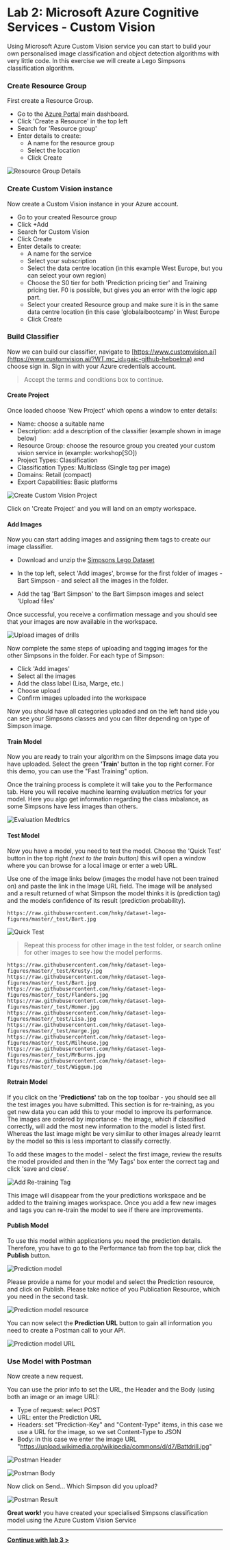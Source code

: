 # Lab 2: Microsoft Azure Cognitive Services - Custom Vision

Using Microsoft Azure Custom Vision service you can start to build your own personalised image classification and object detection algorithms with very little code. In this exercise we will create a Lego Simpsons classification algorithm. 

### Create Resource Group

First create a Resource Group.

* Go to the [Azure Portal](https://ms.portal.azure.com/?WT.mc_id=gaic-github-heboelma) main dashboard.
* Click 'Create a Resource' in the top left
* Search for 'Resource group'
* Enter details to create:
  * A name for the resource group
  * Select the location
  * Click Create

![Resource Group Details](docsimages/createResourceGroup.png)  

### Create Custom Vision instance

Now create a Custom Vision instance in your Azure account.

* Go to your created Resource group
* Click +Add
* Search for Custom Vision
* Click Create
* Enter details to create:
  * A name for the service
  * Select your subscription
  * Select the data centre location (in this example West Europe, but you can select your own region)
  * Choose the S0 tier for both 'Prediction pricing tier' and Training pricing tier. F0 is possible, but gives you an error with the logic app part.
  * Select your created Resource group and make sure it is in the same data centre location (in this case 'globalaibootcamp' in West Europe
  * Click Create

### Build Classifier

Now we can build our classifier, navigate to [https://www.customvision.ai](https://www.customvision.ai/?WT.mc_id=gaic-github-heboelma) and choose sign in. Sign in with your Azure credentials account.

> Accept the terms and conditions box to continue.

#### Create Project

Once loaded choose 'New Project' which opens a window to enter details:

* Name: choose a suitable name
* Description: add a description of the classifier (example shown in image below)
* Resource Group: choose the resource group you created your custom vision service in (example: workshop[SO])
* Project Types: Classification
* Classification Types: Multiclass (Single tag per image)
* Domains: Retail (compact)
* Export Capabilities: Basic platforms

![Create Custom Vision Project](docsimages/createClassifier.png)

Click on 'Create Project' and you will land on an empty workspace.

#### Add Images

Now you can start adding images and assigning them tags to create our image classifier.

* Download and unzip the [Simpsons Lego Dataset](https://github.com/hnky/dataset-lego-figures/raw/master/_download/simpsons-lego-dataset.zip)

* In the top left, select 'Add images', browse for the first folder of images - Bart Simpson - and select all the images in the folder.

* Add the tag 'Bart Simpson' to the Bart Simpson images and select 'Upload files'

Once successful, you receive a confirmation message and you should see that your images are now available in the workspace.

![Upload images of drills](docsimages/addSimpsons.png)

Now complete the same steps of uploading and tagging images for the other Simpsons in the folder. For each type of Simpson:

* Click 'Add images'
* Select all the images
* Add the class label (Lisa, Marge, etc.)
* Choose upload
* Confirm images uploaded into the workspace

Now you should have all categories uploaded and on the left hand side you can see your Simpsons classes and you can filter depending on type of Simpson image.

#### Train Model

Now you are ready to train your algorithm on the Simpsons image data you have uploaded. Select the green **'Train'** button in the top right corner. For this demo, you can use the "Fast Training" option.

Once the training process is complete it will take you to the Performance tab. Here you will receive machine learning evaluation metrics for your model. Here you algo get information regarding the class imbalance, as some Simpsons have less images than others.

![Evaluation Medtrics](docsimages/trainMetrics.png)

#### Test Model

Now you have a model, you need to test the model. Choose the 'Quick Test' button in the top right *(next to the train button)* this will open a window where you can browse for a local image or enter a web URL.

Use one of the image links below (images the model have not been trained on) and paste the link in the Image URL field. The image will be analysed and a result returned of what Simpson the model thinks it is (prediction tag) and the models confidence of its result (prediction probability).
```
https://raw.githubusercontent.com/hnky/dataset-lego-figures/master/_test/Bart.jpg
```

![Quick Test](docsimages/QuickTest.png)

> Repeat this process for other image in the test folder, or search online for other images to see how the model performs.

```
https://raw.githubusercontent.com/hnky/dataset-lego-figures/master/_test/Krusty.jpg
https://raw.githubusercontent.com/hnky/dataset-lego-figures/master/_test/Bart.jpg
https://raw.githubusercontent.com/hnky/dataset-lego-figures/master/_test/Flanders.jpg
https://raw.githubusercontent.com/hnky/dataset-lego-figures/master/_test/Homer.jpg
https://raw.githubusercontent.com/hnky/dataset-lego-figures/master/_test/Lisa.jpg
https://raw.githubusercontent.com/hnky/dataset-lego-figures/master/_test/marge.jpg
https://raw.githubusercontent.com/hnky/dataset-lego-figures/master/_test/Milhouse.jpg
https://raw.githubusercontent.com/hnky/dataset-lego-figures/master/_test/MrBurns.jpg
https://raw.githubusercontent.com/hnky/dataset-lego-figures/master/_test/Wiggum.jpg
```


#### Retrain Model

If you click on the **'Predictions'** tab on the top toolbar - you should see all the test images you have submitted. This section is for re-training, as you get new data you can add this to your model to improve its performance. The images are ordered by importance - the image, which if classified correctly, will add the most new information to the model is listed first. Whereas the last image might be very similar to other images already learnt by the model so this is less important to classify correctly.

To add these images to the model - select the first image, review the results the model provided and then in the 'My Tags' box enter the correct tag and click 'save and close'.

![Add Re-training Tag](docsimages/testImage.png)

This image will disappear from the your predictions workspace and be added to the training images workspace. Once you add a few new images and tags you can re-train the model to see if there are improvements.

#### Publish Model

To use this model within applications you need the prediction details. Therefore, you have to go to the Performance tab from the top bar, click the **Publish** button.

![Prediction model](docsimages/publishModel.png)

Please provide a name for your model and select the Prediction resource, and click on Publish. Please take notice of you Publication Resource, which you need in the second task.

![Prediction model resource](docsimages/publishModel2.png)

You can now select the **Prediction URL** button to gain all information you need to create a Postman call to your API.

![Prediction model URL](docsimages/predictionURL.png)

### Use Model with Postman

Now create a new request.

You can use the prior info to set the URL, the Header and the Body (using both an image or an image URL):

* Type of request: select POST
* URL: enter the Prediction URL
* Headers: set "Prediction-Key" and "Content-Type" items, in this case we use a URL for the image, so we set Content-Type to JSON
* Body: in this case we enter the image URL "<https://upload.wikimedia.org/wikipedia/commons/d/d7/Battdrill.jpg>"

![Postman Header](docsimages/postmanHeader.png)

![Postman Body](docsimages/postmanBody.png)

Now click on Send...
Which Simpson did you upload?

![Postman Result](docsimages/resultPostman.png)

**Great work!** you have created your specialised Simpsons classification model using the Azure Custom Vision Service

----

**[Continue with lab 3 >](lab-3.md)**
